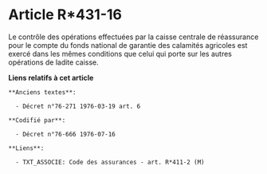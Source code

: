 # Article R*431-16

Le contrôle des opérations effectuées par la caisse centrale de réassurance pour le compte du fonds national de garantie des
calamités agricoles est exercé dans les mêmes conditions que celui qui porte sur les autres opérations de ladite caisse.

**Liens relatifs à cet article**

	**Anciens textes**:

	  - Décret n°76-271 1976-03-19 art. 6

	**Codifié par**:

	  - Décret n°76-666 1976-07-16

	**Liens**:

	  - TXT_ASSOCIE: Code des assurances - art. R*411-2 (M)
